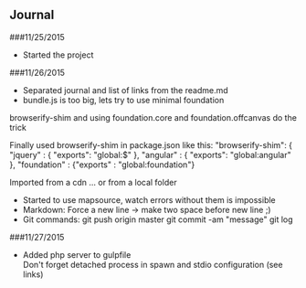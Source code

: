 ## Journal

###11/25/2015
- Started the project

###11/26/2015
- Separated journal and list of links from the readme.md
- bundle.js is too big, lets try to use minimal foundation

browserify-shim and using foundation.core and foundation.offcanvas do the trick   

Finally used browserify-shim in package.json like this:
  "browserify-shim": {
    "jquery" : { "exports": "global:$" },
    "angular" : { "exports": "global:angular" },
    "foundation" : {"exports" : "global:foundation"}   

Imported from a cdn ... or from a local folder

- Started to use mapsource, watch errors without them is impossible   
- Markdown: Force a new line -> make two space before new line ;)
- Git commands:
git push origin master
git commit -am "message"
git log

###11/27/2015   
- Added php server to gulpfile   
Don't forget detached process in spawn and stdio configuration (see links)
